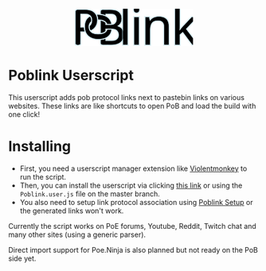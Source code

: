<p align="center"><img src="./assets/poblink-logo.svg" height="75"></p>

# Poblink Userscript
This userscript adds pob protocol links next to pastebin links on various websites. These links are like shortcuts to open PoB and load the build with one click!


# Installing
- First, you need a userscript manager extension like [Violentmonkey](https://violentmonkey.github.io/) to run the script.
- Then, you can install the userscript via clicking [this link](https://github.com/Dullson/Poblink/raw/master/Poblink.user.js) or using the `Poblink.user.js` file on the master branch.
- You also need to setup link protocol association using [Poblink Setup](https://github.com/Dullson/PoblinkSetup) or the generated links won't work.

Currently the script works on PoE forums, Youtube, Reddit, Twitch chat and many other sites (using a generic parser).

Direct import support for Poe.Ninja is also planned but not ready on the PoB side yet. 